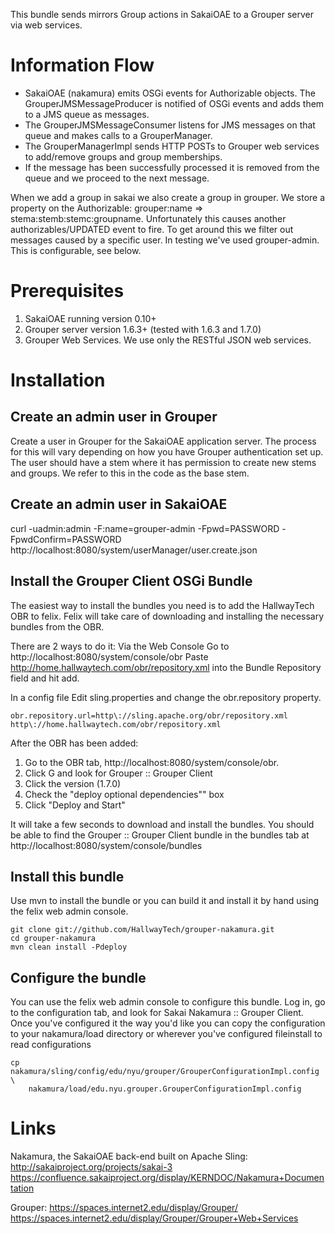 This bundle sends mirrors Group actions in SakaiOAE to a Grouper server via web services.

# Information Flow #
+ SakaiOAE (nakamura) emits OSGi events for Authorizable objects. 
The GrouperJMSMessageProducer is notified of OSGi events and adds them to a JMS queue as messages.
+ The GrouperJMSMessageConsumer listens for JMS messages on that queue and makes calls to a GrouperManager.
+ The GrouperManagerImpl sends HTTP POSTs to Grouper web services to add/remove groups and group memberships.
+ If the message has been successfully processed it is removed from the queue and we proceed to the next message.

When we add a group in sakai we also create a group in grouper. We store a property on the Authorizable: grouper:name => stema:stemb:stemc:groupname. Unfortunately this causes another authorizables/UPDATED event to fire. To get around this we filter out messages caused by a specific user. In testing we've used grouper-admin. This is configurable, see below.

# Prerequisites #
1. SakaiOAE running version 0.10+
2. Grouper server version 1.6.3+ (tested with 1.6.3 and 1.7.0)
3. Grouper Web Services. We use only the RESTful JSON web services.

# Installation #
## Create an admin user in Grouper ##
Create a user in Grouper for the SakaiOAE application server. The process for this will vary depending on how you have Grouper authentication set up. The user should have a stem where it has permission to create new stems and groups. We refer to this in the code as the base stem.

## Create an admin user in SakaiOAE ##
curl -uadmin:admin -F:name=grouper-admin -Fpwd=PASSWORD -FpwdConfirm=PASSWORD http://localhost:8080/system/userManager/user.create.json

## Install the Grouper Client OSGi Bundle ##
The easiest way to install the bundles you need is to add the HallwayTech OBR to felix. Felix will take care of downloading and installing the necessary bundles from the OBR.

There are 2 ways to do it:
Via the Web Console
Go to http://localhost:8080/system/console/obr
Paste http://home.hallwaytech.com/obr/repository.xml into the Bundle Repository field and hit add.

In a config file 
Edit sling.properties and change the obr.repository property.

    obr.repository.url=http\://sling.apache.org/obr/repository.xml http\://home.hallwaytech.com/obr/repository.xml

After the OBR has been added:
1. Go to the OBR tab, http://localhost:8080/system/console/obr.
2. Click G and look for Grouper :: Grouper Client
3. Click the version (1.7.0)
4. Check the "deploy optional dependencies"" box
5. Click "Deploy and Start"

It will take a few seconds to download and install the bundles. You should be able to find the Grouper :: Grouper Client bundle in the bundles tab at http://localhost:8080/system/console/bundles

## Install this bundle ##
Use mvn to install the bundle or you can build it and install it by hand using the felix web admin console.

	git clone git://github.com/HallwayTech/grouper-nakamura.git
	cd grouper-nakamura
    mvn clean install -Pdeploy

## Configure the bundle ##

You can use the felix web admin console to configure this bundle. Log in, go to the configuration tab, and look for Sakai Nakamura :: Grouper Client. Once you've configured it the way you'd like you can copy the configuration to your nakamura/load directory or wherever you've configured fileinstall to read configurations

    cp nakamura/sling/config/edu/nyu/grouper/GrouperConfigurationImpl.config \
        nakamura/load/edu.nyu.grouper.GrouperConfigurationImpl.config
 
# Links #
Nakamura, the SakaiOAE back-end built on Apache Sling:
http://sakaiproject.org/projects/sakai-3
https://confluence.sakaiproject.org/display/KERNDOC/Nakamura+Documentation

Grouper:
https://spaces.internet2.edu/display/Grouper/
https://spaces.internet2.edu/display/Grouper/Grouper+Web+Services
